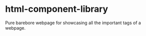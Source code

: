 # html-component-library
Pure barebore webpage for showcasing all the important tags of a webpage. 
